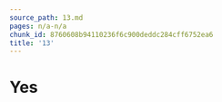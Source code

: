 ```yaml
---
source_path: 13.md
pages: n/a-n/a
chunk_id: 8760608b94110236f6c900deddc284cff6752ea6
title: '13'
---
```

# Yes
